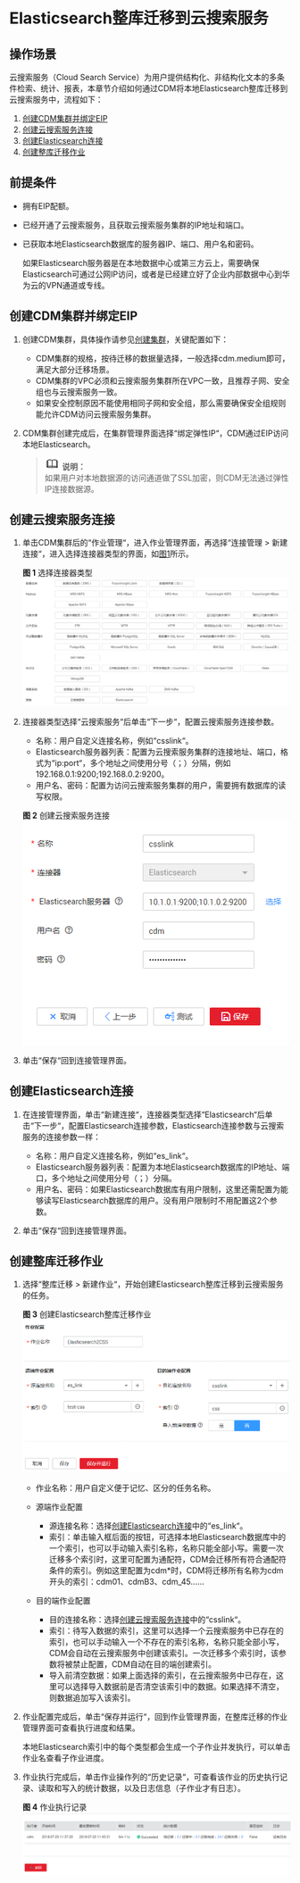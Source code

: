 # Elasticsearch整库迁移到云搜索服务<a name="dayu_01_0099"></a>

## 操作场景<a name="zh-cn_topic_0123220230_section21020958143223"></a>

云搜索服务（Cloud Search Service）为用户提供结构化、非结构化文本的多条件检索、统计、报表，本章节介绍如何通过CDM将本地Elasticsearch整库迁移到云搜索服务中，流程如下：

1.  [创建CDM集群并绑定EIP](#zh-cn_topic_0123220230_section286612269318)
2.  [创建云搜索服务连接](#zh-cn_topic_0123220230_section14541143415338)
3.  [创建Elasticsearch连接](#zh-cn_topic_0123220230_section46839536342)
4.  [创建整库迁移作业](#zh-cn_topic_0123220230_section1508747294234)

## 前提条件<a name="zh-cn_topic_0123220230_section5787168294234"></a>

-   拥有EIP配额。
-   已经开通了云搜索服务，且获取云搜索服务集群的IP地址和端口。
-   已获取本地Elasticsearch数据库的服务器IP、端口、用户名和密码。

    如果Elasticsearch服务器是在本地数据中心或第三方云上，需要确保Elasticsearch可通过公网IP访问，或者是已经建立好了企业内部数据中心到华为云的VPN通道或专线。


## 创建CDM集群并绑定EIP<a name="zh-cn_topic_0123220230_section286612269318"></a>

1.  创建CDM集群，具体操作请参见[创建集群](创建集群.md)，关键配置如下：
    -   CDM集群的规格，按待迁移的数据量选择，一般选择cdm.medium即可，满足大部分迁移场景。
    -   CDM集群的VPC必须和云搜索服务集群所在VPC一致，且推荐子网、安全组也与云搜索服务一致。
    -   如果安全控制原因不能使用相同子网和安全组，那么需要确保安全组规则能允许CDM访问云搜索服务集群。

2.  CDM集群创建完成后，在集群管理界面选择“绑定弹性IP“，CDM通过EIP访问本地Elasticsearch。

    >![](public_sys-resources/icon-note.gif) **说明：**   
    >如果用户对本地数据源的访问通道做了SSL加密，则CDM无法通过弹性IP连接数据源。  


## 创建云搜索服务连接<a name="zh-cn_topic_0123220230_section14541143415338"></a>

1.  单击CDM集群后的“作业管理“，进入作业管理界面，再选择“连接管理  \>  新建连接“，进入选择连接器类型的界面，如[图1](#zh-cn_topic_0108275437_zh-cn_topic_0108275298_fig13640155194015)所示。

    **图 1**  选择连接器类型<a name="zh-cn_topic_0108275437_zh-cn_topic_0108275298_fig13640155194015"></a>  
    ![](figures/选择连接器类型.png "选择连接器类型")

2.  连接器类型选择“云搜索服务“后单击“下一步“，配置云搜索服务连接参数。

    -   名称：用户自定义连接名称，例如“csslink“。
    -   Elasticsearch服务器列表：配置为云搜索服务集群的连接地址、端口，格式为“ip:port“，多个地址之间使用分号（；）分隔，例如192.168.0.1:9200;192.168.0.2:9200。
    -   用户名、密码：配置为访问云搜索服务集群的用户，需要拥有数据库的读写权限。

    **图 2**  创建云搜索服务连接<a name="zh-cn_topic_0108275437_fig139609273501"></a>  
    ![](figures/创建云搜索服务连接.png "创建云搜索服务连接")

3.  单击“保存“回到连接管理界面。

## 创建Elasticsearch连接<a name="zh-cn_topic_0123220230_section46839536342"></a>

1.  在连接管理界面，单击“新建连接“，连接器类型选择“Elasticsearch“后单击“下一步“，配置Elasticsearch连接参数，Elasticsearch连接参数与云搜索服务的连接参数一样：
    -   名称：用户自定义连接名称，例如“es\_link“。
    -   Elasticsearch服务器列表：配置为本地Elasticsearch数据库的IP地址、端口，多个地址之间使用分号（；）分隔。
    -   用户名、密码：如果Elasticsearch数据库有用户限制，这里还需配置为能够读写Elasticsearch数据库的用户。没有用户限制时不用配置这2个参数。

2.  单击“保存“回到连接管理界面。

## 创建整库迁移作业<a name="zh-cn_topic_0123220230_section1508747294234"></a>

1.  选择“整库迁移  \>  新建作业“，开始创建Elasticsearch整库迁移到云搜索服务的任务。

    **图 3**  创建Elasticsearch整库迁移作业<a name="zh-cn_topic_0123220230_fig1049421815715"></a>  
    ![](figures/创建Elasticsearch整库迁移作业.png "创建Elasticsearch整库迁移作业")

    -   作业名称：用户自定义便于记忆、区分的任务名称。
    -   源端作业配置
        -   源连接名称：选择[创建Elasticsearch连接](#zh-cn_topic_0123220230_section46839536342)中的“es\_link“。
        -   索引：单击输入框后面的按钮，可选择本地Elasticsearch数据库中的一个索引，也可以手动输入索引名称，名称只能全部小写。需要一次迁移多个索引时，这里可配置为通配符，CDM会迁移所有符合通配符条件的索引。例如这里配置为cdm\*时，CDM将迁移所有名称为cdm开头的索引：cdm01、cdmB3、cdm\_45……

    -   目的端作业配置
        -   目的连接名称：选择[创建云搜索服务连接](#zh-cn_topic_0123220230_section14541143415338)中的“csslink“。
        -   索引：待写入数据的索引，这里可以选择一个云搜索服务中已存在的索引，也可以手动输入一个不存在的索引名称，名称只能全部小写，CDM会自动在云搜索服务中创建该索引。一次迁移多个索引时，该参数将被禁止配置，CDM自动在目的端创建索引。
        -   导入前清空数据：如果上面选择的索引，在云搜索服务中已存在，这里可以选择导入数据前是否清空该索引中的数据。如果选择不清空，则数据追加写入该索引。



1.  作业配置完成后，单击“保存并运行“，回到作业管理界面，在整库迁移的作业管理界面可查看执行进度和结果。

    本地Elasticsearch索引中的每个类型都会生成一个子作业并发执行，可以单击作业名查看子作业进度。


1.  作业执行完成后，单击作业操作列的“历史记录“，可查看该作业的历史执行记录、读取和写入的统计数据，以及日志信息（子作业才有日志）。

    **图 4**  作业执行记录<a name="zh-cn_topic_0123220230_fig16685144144719"></a>  
    ![](figures/作业执行记录.png "作业执行记录")


